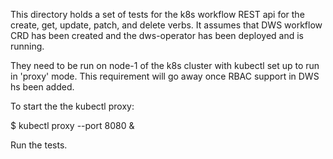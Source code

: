 This directory holds a set of tests for the k8s workflow REST api for the
create, get, update, patch, and delete verbs.  It assumes that DWS workflow
CRD has been created and the dws-operator has been deployed and is running.

They need to be run on node-1 of the k8s cluster with kubectl set up to run
in 'proxy' mode.  This requirement will go away once RBAC support in DWS hs
been added.

To start the the kubectl proxy:

$ kubectl proxy --port 8080 &

Run the tests.
